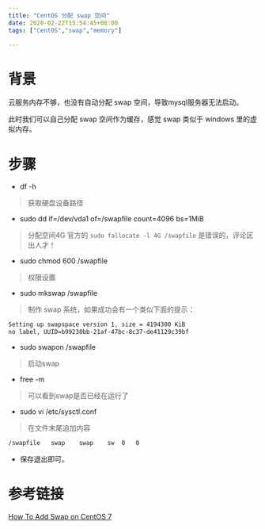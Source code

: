 ```yaml
---
title: "CentOS 分配 swap 空间"
date: 2020-02-22T15:54:45+08:00
tags: ["CentOS","swap","memory"]

---
```


# 背景

云服务内存不够，也没有自动分配 swap 空间，导致mysql服务器无法启动。

此时我们可以自己分配 swap 空间作为缓存，感觉 swap 类似于 windows 里的虚拟内存。

# 步骤

- df -h

> 获取硬盘设备路径

- sudo dd if=/dev/vda1 of=/swapfile count=4096 bs=1MiB

> 分配空间4G
> 官方的 `sudo fallocate -l 4G /swapfile` 是错误的，评论区出人才！

- sudo chmod 600 /swapfile

> 权限设置

- sudo mkswap /swapfile

> 制作 swap 系统，如果成功会有一个类似下面的提示：

```bash
Setting up swapspace version 1, size = 4194300 KiB
no label, UUID=b99230bb-21af-47bc-8c37-de41129c39bf
```

- sudo swapon /swapfile

> 启动swap

- free -m

> 可以看到swap是否已经在运行了

- sudo vi /etc/sysctl.conf

> 在文件末尾追加内容

```bash
/swapfile   swap    swap    sw  0   0
```

- 保存退出即可。

# 参考链接

[How To Add Swap on CentOS 7](https://www.digitalocean.com/community/tutorials/how-to-add-swap-on-centos-7)